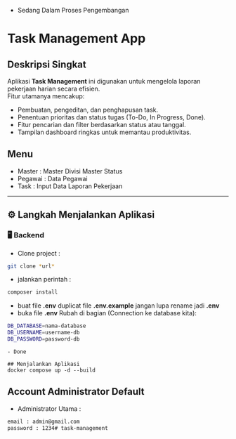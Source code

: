 - Sedang Dalam Proses Pengembangan

# Task Management App

## Deskripsi Singkat
Aplikasi **Task Management** ini digunakan untuk mengelola laporan pekerjaan harian secara efisien.  
Fitur utamanya mencakup:
- Pembuatan, pengeditan, dan penghapusan task.  
- Penentuan prioritas dan status tugas (To-Do, In Progress, Done).  
- Fitur pencarian dan filter berdasarkan status atau tanggal.  
- Tampilan dashboard ringkas untuk memantau produktivitas.

## Menu
- Master :
    Master Divisi
    Master Status
- Pegawai :
    Data Pegawai
- Task :
    Input Data
    Laporan Pekerjaan
---

## ⚙️ Langkah Menjalankan Aplikasi

### 🖥️ Backend
- Clone project :
```bash
git clone *url*
```
- jalankan perintah :
```bash
composer install
```
- buat file  <b>.env</b>  duplicat file  <b>.env.example</b>  jangan lupa rename jadi  <b>.env</b>
- buka file  <b>.env</b>  Rubah di bagian (Connection ke database kita):

```bash
DB_DATABASE=nama-database
DB_USERNAME=username-db
DB_PASSWORD=password-db
```
```
- Done

## Menjalankan Aplikasi
docker compose up -d --build
```

## Account Administrator Default
- Administrator Utama :

```bash
email : admin@gmail.com
password : 1234# task-management
